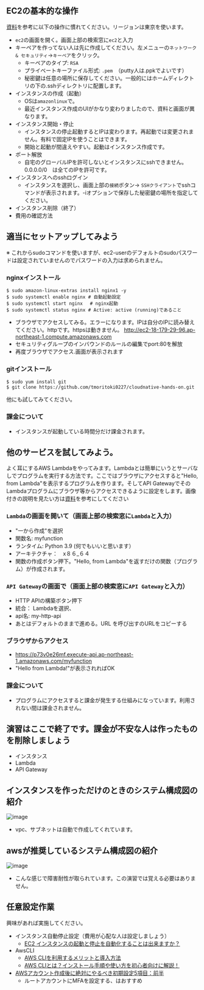 ## EC2の基本的な操作
[資料](https://github.com/kichiram/aws)を参考に以下の操作に慣れてください。リージョンは東京を使います。
- `ec2`の画面を開く。画面上部の検索窓に`ec2`と入力
- キーペアを作ってない人は先に作成してください。左メニューの`ネットワーク & セキュリティ`→`キーペア`をクリック。
  - キーペアのタイプ: `RSA`
  - プライベートキーファイル形式: `.pem`　（putty人は.ppkでよいです）
  - 秘密鍵は任意の場所に保存してください。一般的にはホームディレクトリの下の.sshディレクトリに配置します。
- インスタンスの作成（起動）
  - OSは`amazonlinux`で。
  - 最近インスタンス作成のUIがかなり変わりましたので、資料と画面が異なります。
- インスタンス開始・停止
  - インスタンスの停止起動するとIPは変わります。再起動では変更されません。有料で固定IPを使うことはできます。
  - 開始と起動が間違えやすい。起動はインスタンス作成です。
- ポート解放
  - 自宅のグローバルIPを許可しないとインスタンスにsshできません。0.0.0.0/0　は全てのIPを許可です。
- インスタンスへのsshログイン
  - インスタンスを選択し、画面上部の`接続`ボタン→ `SSHクライアント`でsshコマンドが表示されます。-iオプションで保存した秘密鍵の場所を指定してください。
- インスタンス削除（終了）
- 費用の確認方法

## 適当にセットアップしてみよう
※ これからsudoコマンドを使いますが、ec2-userのデフォルトのsudoパスワードは設定されていませんのでパスワードの入力は求められません。
### nginxインストール
```
$ sudo amazon-linux-extras install nginx1 -y 
$ sudo systemctl enable nginx # 自動起動設定
$ sudo systemctl start nginx　 # nginx起動
$ sudo systemctl status nginx # Active: active (running)であること
```
- ブラウザでアクセスしてみる。エラーになります。IPは自分のIPに読み替えてください。httpです。httpsは動きません。
http://ec2-18-179-29-96.ap-northeast-1.compute.amazonaws.com
- セキュリティグループのインバウンドのルールの編集でport:80を解放
- 再度ブラウザでアクセス.画面が表示されます

### gitインストール
```
$ sudo yum install git
$ git clone https://github.com/tmoritoki0227/cloudnative-hands-on.git
```
他にも試してみてください。
### 課金について
- インスタンスが起動している時間分だけ課金されます。

## 他のサービスを試してみよう。
よく耳にするAWS Lambdaをやってみます。Lambdaとは簡単にいうとサーバなしでプログラムを実行する方法です。ここではブラウザにアクセスすると"Hello, from Lambda"を表示するプログラムを作ります。そしてAPI GatewayでそのLambdaプログラムにブラウザ等からアクセスできるように設定をします。画像付きの説明を見たい方は[資料](https://predora005.hatenablog.com/entry/2021/05/08/190000)を参考にしてください

### `Lambda`の画面を開いて（画面上部の検索窓に`Lambda`と入力）
  - "一から作成"を選択
  - 関数名: myfunction
  - ランタイム: Python 3.9   (何でもいいと思います）
  - アーキテクチャ：　x８６_６４
  - 関数の作成ボタン押下。"Hello, from Lambda"を返すだけの関数（プログラム）が作成されます。
### `API Gateway`の画面で（画面上部の検索窓に`API Gateway`と入力）
  - HTTP APIの構築ボタン押下
  - 統合： Lambdaを選択、
  - api名: my-http-api
  - あとはデフォルトのままで進める。URL を呼び出すのURLをコピーする
### ブラウザからアクセス
  - https://p73v0e26mf.execute-api.ap-northeast-1.amazonaws.com/myfunction
  - "Hello from Lambda!"が表示されればOK
### 課金について
  - プログラムにアクセスすると課金が発生する仕組みになっています。利用されない間は課金されません。

## 演習はここで終了です。課金が不安な人は作ったものを削除しましょう
- インスタンス
- Lambda
- API Gateway

## インスタンスを作っただけのときのシステム構成図の紹介
![image](https://user-images.githubusercontent.com/20149115/163699566-6b8a83c3-ca91-4e92-bd6f-be10d0d5bb13.png)
- vpc、サブネットは自動で作成してくれています。

## awsが推奨しているシステム構成図の紹介
![image](https://user-images.githubusercontent.com/20149115/163699639-9ffaef8b-3363-42e3-832b-9e92907ae501.png)
- こんな感じで障害耐性が取られています。この演習では覚える必要はありません。


## 任意設定作業
興味があれば実施してください。
- インスタンス自動停止設定（費用が心配な人は設定しましょう）
  - [EC2 インスタンスの起動と停止を自動化することは出来ますか？](https://dev.classmethod.jp/articles/tsnote-ec2-ssm-automation/)
- AwsCLI
  - [AWS CLIを利用するメリットと導入方法](https://www.cloudsolution.tokai-com.co.jp/white-paper/2021/0617-239.html)
  - [AWS CLIとは？インストール手順や使い方を初心者向けに解説！](https://udemy.benesse.co.jp/development/system/aws-cli.html)
- [AWSアカウント作成後に絶対にやるべき初期設定5項目：前半](https://kacfg.com/aws-first-config_1/)
  - ルートアカウントにMFAを設定する、はおすすめ
